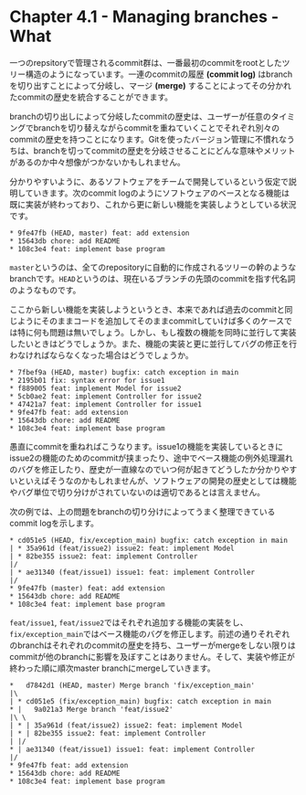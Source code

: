 Chapter 4.1 - Managing branches - What
=======

一つのrepsitoryで管理されるcommit群は、一番最初のcommitをrootとしたツリー構造のようになっています。一連のcommitの履歴 **(commit log)** はbranchを切り出すことによって分岐し、マージ **(merge)** することによってその分かれたcommitの歴史を統合することができます。

branchの切り出しによって分岐したcommitの歴史は、ユーザーが任意のタイミングでbranchを切り替えながらcommitを重ねていくことでそれぞれ別々のcommitの歴史を持つことになります。Gitを使ったバージョン管理に不慣れなうちは、branchを切ってcommitの歴史を分岐させることにどんな意味やメリットがあるのか中々想像がつかないかもしれません。

分かりやすいように、あるソフトウェアをチームで開発しているという仮定で説明していきます。次のcommit logのようにソフトウェアのベースとなる機能は既に実装が終わっており、これから更に新しい機能を実装しようとしている状況です。

```
* 9fe47fb (HEAD, master) feat: add extension
* 15643db chore: add README
* 108c3e4 feat: implement base program
```

`master`というのは、全てのrepositoryに自動的に作成されるツリーの幹のようなbranchです。`HEAD`というのは、現在いるブランチの先頭のcommitを指す代名詞のようなものです。

ここから新しい機能を実装しようというとき、本来であれば過去のcommitと同じようにそのままコードを追加してそのままcommitしていけば多くのケースでは特に何も問題は無いでしょう。しかし、もし複数の機能を同時に並行して実装したいときはどうでしょうか。また、機能の実装と更に並行してバグの修正を行わなければならなくなった場合はどうでしょうか。

```
* 7fbef9a (HEAD, master) bugfix: catch exception in main
* 2195b01 fix: syntax error for issue1
* f889005 feat: implement Model for issue2
* 5cb0ae2 feat: implement Controller for issue2
* 47421a7 feat: implement Controller for issue1
* 9fe47fb feat: add extension
* 15643db chore: add README
* 108c3e4 feat: implement base program
```

愚直にcommitを重ねればこうなります。issue1の機能を実装しているときにissue2の機能のためのcommitが挟まったり、途中でベース機能の例外処理漏れのバグを修正したり、歴史が一直線なのでいつ何が起きてどうしたか分かりやすいといえばそうなのかもしれませんが、ソフトウェアの開発の歴史としては機能やバグ単位で切り分けがされていないのは適切であるとは言えません。

次の例では、上の問題をbranchの切り分けによってうまく整理できているcommit logを示します。

```
* cd051e5 (HEAD, fix/exception_main) bugfix: catch exception in main
| * 35a961d (feat/issue2) issue2: feat: implement Model
| * 82be355 issue2: feat: implement Controller
|/  
| * ae31340 (feat/issue1) issue1: feat: implement Controller
|/  
* 9fe47fb (master) feat: add extension
* 15643db chore: add README
* 108c3e4 feat: implement base program
```

`feat/issue1`, `feat/issue2`ではそれぞれ追加する機能の実装をし、`fix/exception_main`ではベース機能のバグを修正します。前述の通りそれぞれのbranchはそれぞれのcommitの歴史を持ち、ユーザーがmergeをしない限りはcommitが他のbranchに影響を及ぼすことはありません。そして、実装や修正が終わった順に順次master branchにmergeしていきます。

```
*   d7842d1 (HEAD, master) Merge branch 'fix/exception_main'
|\  
| * cd051e5 (fix/exception_main) bugfix: catch exception in main
* |   9a021a3 Merge branch 'feat/issue2'
|\ \  
| * | 35a961d (feat/issue2) issue2: feat: implement Model
| * | 82be355 issue2: feat: implement Controller
| |/  
* | ae31340 (feat/issue1) issue1: feat: implement Controller
|/  
* 9fe47fb feat: add extension
* 15643db chore: add README
* 108c3e4 feat: implement base program
```